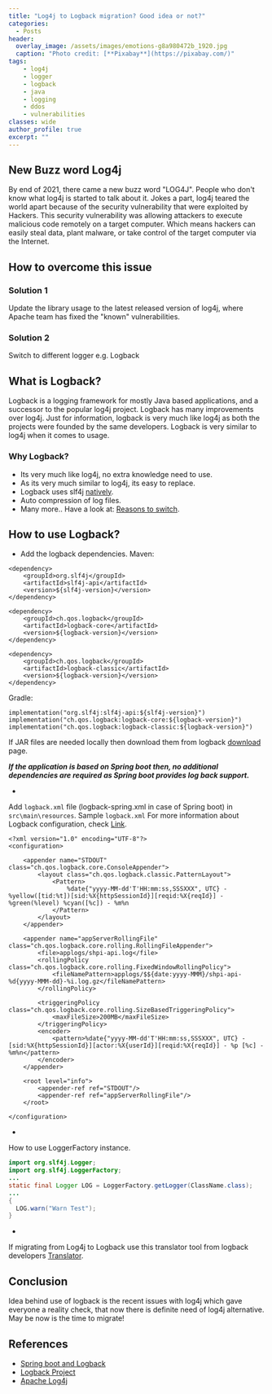 ```yaml
---
title: "Log4j to Logback migration? Good idea or not?"
categories:
  - Posts
header:
  overlay_image: /assets/images/emotions-g8a980472b_1920.jpg
  caption: "Photo credit: [**Pixabay**](https://pixabay.com/)"
tags:
    - log4j
    - logger
    - logback
    - java
    - logging
    - ddos
    - vulnerabilities
classes: wide
author_profile: true
excerpt: ""
---
```


## New Buzz word Log4j

By end of 2021, there came a new buzz word "LOG4J". People who don't know what log4j is started to talk about it. Jokes a part, log4j teared the world apart because of the security vulnerability  that were exploited by Hackers. This security vulnerability was allowing attackers to execute malicious code remotely on a target computer. Which means hackers can easily steal data, plant malware, or take control of the target computer via the Internet.

## How to overcome this issue
### Solution 1

Update the library usage to the latest released version of log4j, where Apache team has fixed the "known" vulnerabilities.

### Solution 2

Switch to different logger e.g. Logback 

## What is Logback?
Logback is a logging framework for mostly Java based applications, and a successor to the popular log4j project. Logback has many improvements over log4j. Just for information, logback is very much like log4j as both the projects were founded by the same developers. Logback is very similar to log4j when it comes to usage.

### Why Logback?

- Its very much like log4j, no extra knowledge need to use.
- As its very much similar to log4j, its easy to replace.
- Logback uses slf4j [natively](https://logback.qos.ch/reasonsToSwitch.html).
- Auto compression of log files.
- Many more.. Have a look at: [Reasons to switch](https://logback.qos.ch/reasonsToSwitch.html).

## How to use Logback?

- Add the logback dependencies. 
Maven:

```
<dependency>
    <groupId>org.slf4j</groupId>
    <artifactId>slf4j-api</artifactId>
    <version>${slf4j-version}</version>
</dependency>

<dependency>
    <groupId>ch.qos.logback</groupId>
    <artifactId>logback-core</artifactId>
    <version>${logback-version}</version>
</dependency>

<dependency>
    <groupId>ch.qos.logback</groupId>
    <artifactId>logback-classic</artifactId>
    <version>${logback-version}</version>
</dependency>
```

Gradle:
```
implementation("org.slf4j:slf4j-api:${slf4j-version}")
implementation("ch.qos.logback:logback-core:${logback-version}")
implementation("ch.qos.logback:logback-classic:${logback-version}")
```
If JAR files are needed locally then download them from logback [download](https://logback.qos.ch/download.html) page.

***If the application is based on Spring boot then, no additional dependencies are required as Spring boot provides log back support.***

- 
Add `logback.xml` file (logback-spring.xml in case of Spring boot) in `src\main\resources`. 
Sample `logback.xml` For more information about Logback configuration, check [Link](https://logback.qos.ch/manual/configuration.html).

```
<?xml version="1.0" encoding="UTF-8"?>
<configuration>

    <appender name="STDOUT" class="ch.qos.logback.core.ConsoleAppender">
        <layout class="ch.qos.logback.classic.PatternLayout">
            <Pattern>
                %date{"yyyy-MM-dd'T'HH:mm:ss,SSSXXX", UTC} - %yellow([tid:%t])[sid:%X{httpSessionId}][reqid:%X{reqId}] - %green(%level) %cyan([%c]) - %m%n
            </Pattern>
        </layout>
    </appender>

    <appender name="appServerRollingFile" class="ch.qos.logback.core.rolling.RollingFileAppender">
        <file>applogs/shpi-api.log</file>
        <rollingPolicy class="ch.qos.logback.core.rolling.FixedWindowRollingPolicy">
            <fileNamePattern>applogs/$${date:yyyy-MMM}/shpi-api-%d{yyyy-MMM-dd}-%i.log.gz</fileNamePattern>
        </rollingPolicy>

        <triggeringPolicy class="ch.qos.logback.core.rolling.SizeBasedTriggeringPolicy">
            <maxFileSize>200MB</maxFileSize>
        </triggeringPolicy>
        <encoder>
            <pattern>%date{"yyyy-MM-dd'T'HH:mm:ss,SSSXXX", UTC} - [sid:%X{httpSessionId}][actor:%X{userId}][reqid:%X{reqId}] - %p [%c] - %m%n</pattern>
        </encoder>
    </appender>

    <root level="info">
        <appender-ref ref="STDOUT"/>
        <appender-ref ref="appServerRollingFile"/>
    </root>

</configuration>

```
- 
How to use LoggerFactory instance.
```java
import org.slf4j.Logger;
import org.slf4j.LoggerFactory;
...
static final Logger LOG = LoggerFactory.getLogger(ClassName.class);
...
{
  LOG.warn("Warn Test");
}
```

-
If migrating from Log4j to Logback use this translator tool from logback developers [Translator](https://logback.qos.ch/translator/).

## Conclusion

Idea behind use of logback is the recent issues with log4j which gave everyone a reality check, that now there is definite need of log4j alternative.
May be now is the time to migrate!

## References

- [Spring boot and Logback](https://www.baeldung.com/spring-boot-logging)
- [Logback Project](https://logback.qos.ch/)
- [Apache Log4j](https://logging.apache.org/log4j/2.x/)



